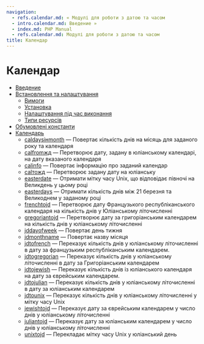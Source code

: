 ```yaml
---
navigation:
  - refs.calendar.md: « Модулі для роботи з датою та часом
  - intro.calendar.md: Введение »
  - index.md: PHP Manual
  - refs.calendar.md: Модулі для роботи з датою та часом
title: Календар
---
```

# Календар

-   [Введение](intro.calendar.md)
-   [Встановлення та налаштування](calendar.setup.md)
    -   [Вимоги](calendar.requirements.md)
    -   [Установка](calendar.installation.md)
    -   [Налаштування під час виконання](calendar.configuration.md)
    -   [Типи ресурсів](calendar.resources.md)
-   [Обумовлені константи](calendar.constants.md)
-   [Календарь](ref.calendar.md)
    -   [caldaysінmonth](function.cal-days-in-month.md) — Повертає кількість днів на місяць для заданого року та календаря
    -   [calfromжд](function.cal-from-jd.md) — Перетворює дату, задану в юліанському календарі, на дату вказаного календаря
    -   [calinfo](function.cal-info.md) — Повертає інформацію про заданий календар
    -   [calтожд](function.cal-to-jd.md) — Перетворює задану дату на юліанську
    -   [easterdate](function.easter-date.md) — Отримати мітку часу Unix, що відповідає півночі на Великдень у цьому році
    -   [easterdays](function.easter-days.md) — Отримати кількість днів між 21 березня та Великоднем у заданому році
    -   [frenchtojd](function.frenchtojd.md) — Перетворює дату Французького республіканського календаря на кількість днів у Юліанському літочисленні
    -   [gregoriantojd](function.gregoriantojd.md) — Перетворює дату за григоріанським календарем на кількість днів у юліанському літочисленні
    -   [jddayofweek](function.jddayofweek.md) — Повертає день тижня
    -   [jdmonthname](function.jdmonthname.md) — Повертає назву місяця
    -   [jdtofrench](function.jdtofrench.md) — Переказує кількість днів у юліанському літочисленні в дату за французьким республіканським календарем.
    -   [jdtogregorian](function.jdtogregorian.md) — Переказує кількість днів у юліанському літочисленні в дату за Григоріанським календарем
    -   [jdtojewish](function.jdtojewish.md) — Переказує кількість днів із юліанського календаря на дату за єврейським календарем.
    -   [jdtojulian](function.jdtojulian.md) — Переказує кількість днів у юліанському літочисленні в дату за юліанським календарем
    -   [jdtounix](function.jdtounix.md) — Переказує кількість днів у юліанському літочисленні у мітку часу Unix
    -   [jewishtojd](function.jewishtojd.md) — Переказує дату за єврейським календарем у число днів у юліанському літочисленні
    -   [juliantojd](function.juliantojd.md) — Переказує дату за юліанським календарем у число днів у юліанському літочисленні
    -   [unixtojd](function.unixtojd.md) — Перекладає мітку часу Unix у юліанський день
